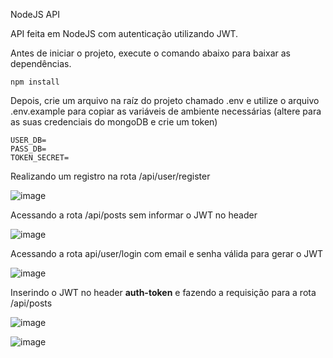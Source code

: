 NodeJS API

API feita em NodeJS com autenticação utilizando JWT.

Antes de iniciar o projeto, execute o comando abaixo para baixar as dependências.

```
npm install
```

Depois, crie um arquivo na raíz do projeto chamado .env e utilize o arquivo .env.example para copiar as variáveis de ambiente necessárias (altere para as suas credenciais do mongoDB e crie um token)

```
USER_DB=
PASS_DB=
TOKEN_SECRET=
```

Realizando um registro na rota /api/user/register

![image](https://user-images.githubusercontent.com/48020987/179631639-21ab5387-907b-425f-9b45-15f0775e733a.png)

Acessando a rota /api/posts sem informar o JWT no header

![image](https://user-images.githubusercontent.com/48020987/179631908-97961acb-edfc-40d0-a3af-1b6043275c7a.png)

Acessando a rota api/user/login com email e senha válida para gerar o JWT

![image](https://user-images.githubusercontent.com/48020987/179632007-27e6efd1-57ee-4b91-ae15-aed6854c717e.png)

Inserindo o JWT no header **auth-token** e fazendo a requisição para a rota /api/posts

![image](https://user-images.githubusercontent.com/48020987/179632105-f7643212-f8ca-457d-8e9e-161c085cf774.png)

![image](https://user-images.githubusercontent.com/48020987/179632177-a57a0800-6f64-426a-8e61-de25431b4637.png)



